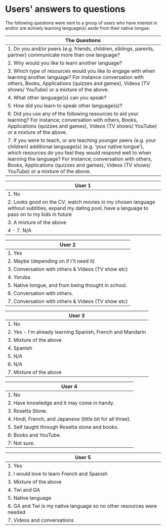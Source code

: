 # Users' answers to questions

The following questions were sent to a group of users who have interest in and/or are actively learning language(s) aside from their native tongue:

|The Questions|
|-------------|
|1. Do you and/or peers (e.g. friends, children, siblings, parents, partner) communicate more than one language?|
|2. Why would you like to learn another language?|
|3. Which type of resources would you like to engage with when learning another language? For instance conversation with others, Books, Applications (quizzes and games), Videos (TV shows/ YouTube) or a mixture of the above.|
|4. What other language(s) can you speak?|
|5. How did you learn to speak other language(s)?|
|6. Did you use any of the following resources to aid your learning? For instance; conversation with others, Books, Applications (quizzes and games), Videos (TV shows/ YouTube) or a mixture of the above.|
|7. If you were to teach, or are teaching younger peers (e.g. your children) additional language(s) (e.g. ‘your native tongue’), which resources do you feel they would respond well to when learning the language? For instance; conversation with others, Books, Applications (quizzes and games), Videos (TV shows/ YouTube) or a mixture of the above.|

|User 1 | 
|-------------|
| 1. No|
|2. Looks good on the CV, watch movies in my chosen language without subtitles, expand my dating pool, have a language to pass on to my kids in future| 
|3. A mixture of the above|
|4 - 7. N/A| 

|User 2 | 
|-------------|
|1. Yes|
|2. Maybe (depending on if I'll need it)|
|3. Conversation with others & Videos (TV show etc)|
|4. Yoruba|
|5. Native tongue, and from being thought in school.|
|6. Conversation with others.|
|7. Conversation with others & Videos (TV show etc)|


|User 3 | 
|-------------|
|1. No|
|2. Yes - I'm already learning Spanish, French and Mandarin|
|3. Mixture of the above|
|4. Spanish|
|5. N/A|
|6. N/A|
|7. Mixture of the above|

|User 4 | 
|-------------|
|1. No |
|2. Have knowledge and it may come in handy.  |
|3.  Rosetta Stone.  |
|4. Hindi, French, and Japanese (little bit for all three).|
|5. Self taught through Rosetta stone and books. |
|6: Books and YouTube.  |
|7: Not sure. |

|User 5 | 
|-------------|
|1. Yes |
|2. I would love to learn French and Spanish |
|3. Mixture of the above |
|4. Twi and GA |
|5. Native language |
|6. GA and Twi is my native language so no other resources were needed |
|7.  Videos and conversations|
